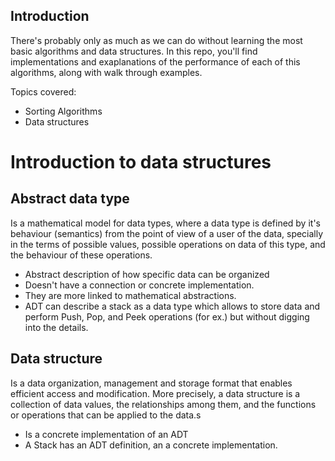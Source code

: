 ﻿## Introduction

There's probably only as much as we can do without
learning the most basic algorithms and data structures.
In this repo, you'll find implementations and exaplanations
of the performance of each of this algorithms, along with
walk through examples.

Topics covered:

* Sorting Algorithms
* Data structures


#  Introduction to data structures

## Abstract data type

Is a mathematical model for data types, where
a data type is defined by it's behaviour (semantics)
from the point of view of a user of the data, specially
in the terms of possible values, possible operations on
data of this type, and the behaviour of these operations.

* Abstract description of how specific data can be organized
* Doesn't have a connection or concrete implementation.
* They are more linked to mathematical abstractions.
* ADT can describe a stack as a data type which allows to
store data and perform Push, Pop, and Peek operations (for ex.)
but without digging into the details.

## Data structure

Is a data organization, management and storage
format that enables efficient access and modification.
More precisely, a data structure is a collection of
data values, the relationships among them, and the
functions or operations that can be applied to the data.s

* Is a concrete implementation of an ADT
* A Stack has an ADT definition, an a concrete implementation.
